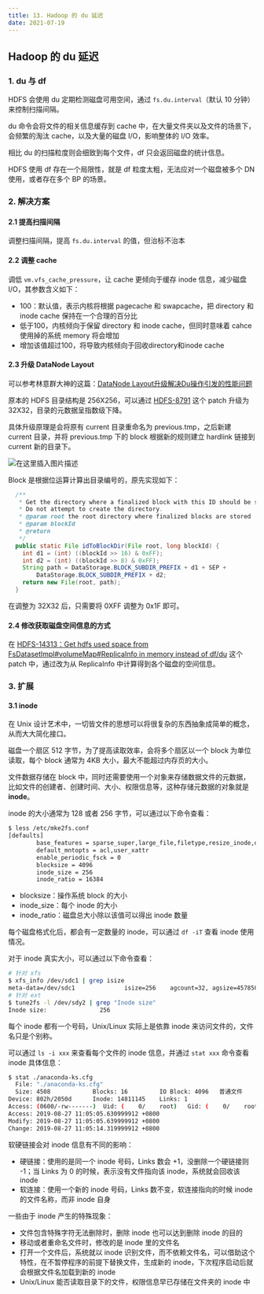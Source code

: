 ```yaml
---
title: 13. Hadoop 的 du 延迟
date: 2021-07-19
---
```


## Hadoop 的 du 延迟

### 1. du 与 df

HDFS 会使用 du 定期检测磁盘可用空间，通过 `fs.du.interval`（默认 10 分钟） 来控制扫描间隔。

du 命令会将文件的相关信息缓存到 cache 中，在大量文件夹以及文件的场景下，会频繁的淘汰 cache，以及大量的磁盘 I/O，影响整体的 I/O 效率。

相比 du 的扫描粒度则会细致到每个文件，df 只会返回磁盘的统计信息。

HDFS 使用 df 存在一个局限性，就是 df 粒度太粗，无法应对一个磁盘被多个 DN 使用，或者存在多个 BP 的场景。

### 2. 解决方案

#### 2.1 提高扫描间隔

调整扫描间隔，提高 `fs.du.interval` 的值，但治标不治本

#### 2.2 调整 cache

调低 `vm.vfs_cache_pressure`，让 cache 更倾向于缓存 inode 信息，减少磁盘 I/O，其参数含义如下：

- 100：默认值，表示内核将根据 pagecache 和 swapcache，把 directory 和 inode cache 保持在一个合理的百分比
- 低于100，内核倾向于保留 directory 和 inode cache，但同时意味着 cahce 使用掉的系统 memory 将会增加
- 增加该值超过100，将导致内核倾向于回收directory和inode cache

#### 2.3 升级 DataNode Layout

可以参考林意群大神的这篇：[DataNode Layout升级解决Du操作引发的性能问题](https://blog.csdn.net/Androidlushangderen/article/details/91348421)

原本的 HDFS 目录结构是 256X256，可以通过 [HDFS-8791](https://issues.apache.org/jira/browse/HDFS-8791) 这个 patch 升级为 32X32，目录的元数据呈指数级下降。

具体升级原理是会将原有 current 目录重命名为 previous.tmp，之后新建 current 目录，并将 previous.tmp 下的 block 根据新的规则建立 hardlink 链接到 current 新的目录下。

![在这里插入图片描述](https://gitee.com/zhxuankun/Image/raw/master/blog/20190609104806804.png)

Block 是根据位运算计算出目录编号的，原先实现如下：

```java
  /**
   * Get the directory where a finalized block with this ID should be stored.
   * Do not attempt to create the directory.
   * @param root the root directory where finalized blocks are stored
   * @param blockId
   * @return
   */
  public static File idToBlockDir(File root, long blockId) {
    int d1 = (int) ((blockId >> 16) & 0xFF);
    int d2 = (int) ((blockId >> 8) & 0xFF);
    String path = DataStorage.BLOCK_SUBDIR_PREFIX + d1 + SEP +
        DataStorage.BLOCK_SUBDIR_PREFIX + d2;
    return new File(root, path);
  }
```

在调整为 32X32 后，只需要将 0XFF 调整为 0x1F 即可。

#### 2.4 修改获取磁盘空间信息的方式

在 [HDFS-14313：Get hdfs used space from FsDatasetImpl#volumeMap#ReplicaInfo in memory instead of df/du](https://issues.apache.org/jira/browse/HDFS-14313) 这个 patch 中，通过改为从 ReplicaInfo 中计算得到各个磁盘的空间信息。

### 3. 扩展

#### 3.1 inode

在 Unix 设计艺术中，一切皆文件的思想可以将很复杂的东西抽象成简单的概念，从而大大简化接口。

磁盘一个扇区 512 字节，为了提高读取效率，会将多个扇区以一个 block 为单位读取，每个 block 通常为 4KB 大小，最大不能超过内存页的大小。

文件数据存储在 block 中，同时还需要使用一个对象来存储数据文件的元数据，比如文件的创建者、创建时间、大小、权限信息等，这种存储元数据的对象就是 **inode**。

inode 的大小通常为 128 或者 256 字节，可以通过以下命令查看：

```bash
$ less /etc/mke2fs.conf 
[defaults]
        base_features = sparse_super,large_file,filetype,resize_inode,dir_index,ext_attr
        default_mntopts = acl,user_xattr
        enable_periodic_fsck = 0
        blocksize = 4096
        inode_size = 256
        inode_ratio = 16384
```

- blocksize：操作系统 block 的大小
- inode_size：每个 inode 的大小
- inode_ratio：磁盘总大小除以该值可以得出 inode 数量

每个磁盘格式化后，都会有一定数量的 inode，可以通过 `df -iT` 查看 inode 使用情况。

对于 inode 真实大小，可以通过以下命令查看：

```bash
# 针对 xfs
$ xfs_info /dev/sdc1 | grep isize
meta-data=/dev/sdc1              isize=256    agcount=32, agsize=45785024 blks
# 针对 ext
$ tune2fs -l /dev/sdy2 | grep "Inode size"
Inode size:               256
```

每个 inode 都有一个号码，Unix/Linux 实际上是依靠 inode 来访问文件的，文件名只是个别称。

可以通过 `ls -i xxx` 来查看每个文件的 inode 信息，并通过 `stat xxx` 命令查看 inode 具体信息：

```bash
$ stat ./anaconda-ks.cfg 
  File: "./anaconda-ks.cfg"
  Size: 4508            Blocks: 16         IO Block: 4096   普通文件
Device: 802h/2050d      Inode: 14811145    Links: 1
Access: (0600/-rw-------)  Uid: (    0/    root)   Gid: (    0/    root)
Access: 2019-08-27 11:05:05.630999912 +0800
Modify: 2019-08-27 11:05:05.639999912 +0800
Change: 2019-08-27 11:05:14.319999912 +0800
```

软硬链接会对 inode 信息有不同的影响：

- 硬链接：使用的是同一个 inode 号码，Links 数会 +1，没删除一个硬链接则 -1；当 Links 为 0 的时候，表示没有文件指向该 inode，系统就会回收该 inode
- 软连接：使用一个新的 inode 号码，Links 数不变，软连接指向的时候 inode 的文件名称，而非 inode 自身

一些由于 inode 产生的特殊现象：

- 文件包含特殊字符无法删除时，删除 inode 也可以达到删除 inode 的目的
- 移动或者重命名文件时，修改的是 inode 里的文件名
- 打开一个文件后，系统就以 inode 识别文件，而不依赖文件名，可以借助这个特性，在不暂停程序的前提下替换文件，生成新的 inode，下次程序启动后就会根据文件名加载到新的 inode
- Unix/Linux 能否读取目录下的文件，权限信息早已存储在文件夹的 inode 中